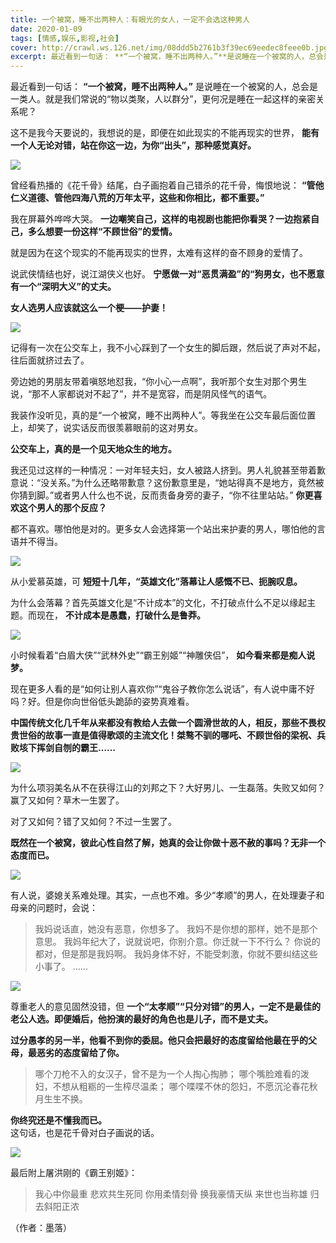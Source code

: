 ```yaml
---
title: 一个被窝，睡不出两种人：有眼光的女人，一定不会选这种男人
date: 2020-01-09
tags: [情感,娱乐,影视,社会]
cover: http://crawl.ws.126.net/img/08ddd5b2761b3f39ec69eedec8feee0b.jpg
excerpt: 最近看到一句话： **“一个被窝，睡不出两种人。”**是说睡在一个被窝的人，总会是一类人。就是我们常说的“物以类聚，人以群分”，更何况是睡在一起这样的亲密关系呢？这不是我今天要说的，我想说的是，即便在如此现实的不能再现实的世界，
---
```

  
最近看到一句话： **“一个被窝，睡不出两种人。”**
是说睡在一个被窝的人，总会是一类人。就是我们常说的“物以类聚，人以群分”，更何况是睡在一起这样的亲密关系呢？

这不是我今天要说的，我想说的是，即便在如此现实的不能再现实的世界， **能有一个人无论对错，站在你这一边，为你“出头”，那种感觉真好。**

![](http://crawl.ws.126.net/img/08ddd5b2761b3f39ec69eedec8feee0b.jpg)  

曾经看热播的《花千骨》结尾，白子画抱着自己错杀的花千骨，悔恨地说： **“管他仁义道德、管他四海八荒的万年太平，这些和你相比，都不重要。”**

我在屏幕外哗哗大哭。 **一边嘲笑自己，这样的电视剧也能把你看哭？一边抱紧自己，多么想要一份这样“不顾世俗”的爱情。**

就是因为在这个现实的不能再现实的世界，太难有这样的奋不顾身的爱情了。

说武侠情结也好，说江湖侠义也好。 **宁愿做一对“恶贯满盈”的“狗男女，也不愿意有一个“深明大义”的丈夫。**

**女人选男人应该就这么一个梗——护妻！**

![](http://crawl.ws.126.net/img/e1816990b4fd29b24eb313d6b397b859.jpg)  

记得有一次在公交车上，我不小心踩到了一个女生的脚后跟，然后说了声对不起，往后面就挤过去了。

旁边她的男朋友带着嗔怒地怼我，“你小心一点啊”，我听那个女生对那个男生说，“那不人家都说对不起了”，并不是宽容，而是阴风怪气的语气。

我装作没听见，真的是“一个被窝，睡不出两种人”。等我坐在公交车最后面位置上，却笑了，说实话反而很羡慕眼前的这对男女。

**公交车上，真的是一个见天地众生的地方。**

我还见过这样的一种情况：一对年轻夫妇，女人被路人挤到。男人礼貌甚至带着歉意说：“没关系。”为什么还略带歉意？这份歉意里是，“她站得真不是地方，竟然被你猜到脚。”或者男人什么也不说，反而责备身旁的妻子，“你不往里站站。”
**你更喜欢这个男人的那个反应？**

都不喜欢。哪怕他是对的。更多女人会选择第一个站出来护妻的男人，哪怕他的言语并不得当。

![](http://crawl.ws.126.net/img/6591788f0593c6bc34405c1d17e6fa15.jpg)  

从小爱慕英雄，可 **短短十几年，“英雄文化”落幕让人感慨不已、扼腕叹息。**

为什么会落幕？首先英雄文化是“不计成本”的文化，不打破点什么不足以缘起主题。而现在， **不计成本是愚蠢，打破什么是鲁莽。**

![](http://crawl.ws.126.net/img/498c28d81aa5c0265dcbe83946c87558.jpg)  

小时候看着“白眉大侠”“武林外史”“霸王别姬”“神雕侠侣”， **如今看来都是痴人说梦。**

现在更多人看的是“如何让别人喜欢你”“鬼谷子教你怎么说话”，有人说中庸不好吗？好。但是你向世俗低头跪舔的姿势真难看。

**中国传统文化几千年从来都没有教给人去做一个圆滑世故的人，相反，那些不畏权贵世俗的故事一直是值得歌颂的主流文化！桀骜不驯的哪吒、不顾世俗的梁祝、兵败垓下挥剑自刎的霸王……**

![](http://crawl.ws.126.net/img/32c473bb8f6315b1d8d8bf13493a66aa.jpg)  

为什么项羽美名从不在获得江山的刘邦之下？大好男儿、一生磊落。失败又如何？赢了又如何？草木一生罢了。

对了又如何？错了又如何？不过一生罢了。

**既然在一个被窝，彼此心性自然了解，她真的会让你做十恶不赦的事吗？无非一个态度而已。**

![](http://crawl.ws.126.net/img/c771c50f1608c7105f0b05fe54fa2d20.jpg)  

有人说，婆媳关系难处理。其实，一点也不难。多少“孝顺”的男人，在处理妻子和母亲的问题时，会说：

> 我妈说话直，她没有恶意，你想多了。 我妈不是你想的那样，她不是那个意思。 我妈年纪大了，说就说吧，你别介意。你迁就一下不行么？
> 你说的都对，但是那是我妈啊。 我妈身体不好，不能受刺激，你就不要纠结这些小事了。 ......

![](http://crawl.ws.126.net/img/ef53ab75d5c780990ab11426731c086d.jpg)  

尊重老人的意见固然没错，但 **一个“太孝顺”“只分对错”的男人，一定不是最佳的老公人选。即便婚后，他扮演的最好的角色也是儿子，而不是丈夫。**

**过分愚孝的另一半，他看不到你的委屈。他只会把最好的态度留给他最在乎的父母，最恶劣的态度留给了你。**

> 哪个刀枪不入的女汉子，曾不是为一个人掏心掏肺； 哪个嘴脸难看的泼妇，不想从粗粝的一生榨尽温柔； 哪个喋喋不休的怨妇，不愿沉沦春花秋月生生不换。

**你终究还是不懂我而已。**  
这句话，也是花千骨对白子画说的话。

![](http://crawl.ws.126.net/img/bf31900c6961733faa2adaa2d2ab0d49.jpg)  

最后附上屠洪刚的《霸王别姬》：

> 我心中你最重 悲欢共生死同 你用柔情刻骨 换我豪情天纵 来世也当称雄 归去斜阳正浓

（作者：墨落）  

